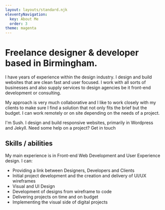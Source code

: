 ```yaml
---
layout: layouts/standard.njk
eleventyNavigation:
  key: About Me
  order: 3
theme: magenta
---
```

<h1 class="title">Freelance designer & developer based in Birmingham.</h1>

I have years of experience within the design industry. I design and build websites that are clean fast and user focused. I work with all sorts of businesses and also supply services to design agencies be it front-end development or consulting.

My approach is very much collaborative and I like to work closely with my clients to make sure I find a solution that not only fits the brief but the budget. I can work remotely or on site depending on the needs of a project.

I'm Sush. I design and build responsive websites, primarily in Wordpress and Jekyll. Need some help on a project? Get in touch

<div class="calling-card">
<h2>Skills / abilities</h2>

<p>My main experience is in Front-end Web Development and User Experience design. I can:</p>
<ul>
  <li>Providing a link between Designers, Developers and Clients</li>
  <li>Initial project development and the creation and delivery of UI/UX wireframes</li>
  <li>Visual and UI Design</li>
  <li>Development of designs from wireframe to code</li>
  <li>Delivering projects on time and on budget</li>
  <li>Implementing the visual side of digital projects</li>
</ul>
</div>


